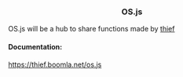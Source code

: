 <h3 align='center'> OS.js </h3>

OS.js will be a hub to share functions made by 
<a href="https://thief.page" target="_blank">thief</a>

#### Documentation: 

<a href="https://thief.boomla.net/os.js" target="_blank">https://thief.boomla.net/os.js</a>
